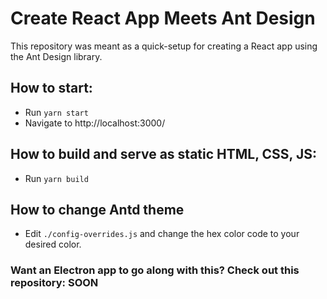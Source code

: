 # Create React App Meets Ant Design

This repository was meant as a quick-setup for creating a React app using the Ant Design library.

## How to start:

- Run `yarn start`
- Navigate to http://localhost:3000/

## How to build and serve as static HTML, CSS, JS:

- Run `yarn build`

## How to change Antd theme

- Edit `./config-overrides.js` and change the hex color code to your desired color.

### Want an Electron app to go along with this? Check out this repository: SOON